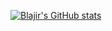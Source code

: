 [![Blajir's GitHub stats](https://github-readme-stats.vercel.app/api?username=blajir)](https://github.com/blajir/github-readme-stats)

<!-- [![Top Langs](https://github-readme-stats.vercel.app/api/top-langs/?username=blajir)](https://github.com/blajir/github-readme-stats) -->
